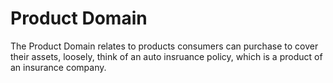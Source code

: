 # Product Domain

The Product Domain relates to products consumers can purchase to cover their assets, loosely, think of an auto insruance policy, which is a product of an insurance company.